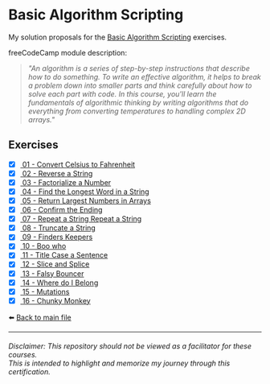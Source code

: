 # Basic Algorithm Scripting

My solution proposals for the [Basic Algorithm Scripting](https://www.freecodecamp.org/learn/javascript-algorithms-and-data-structures/#basic-algorithm-scripting)
exercises.

freeCodeCamp module description:
> *"An algorithm is a series of step-by-step instructions that describe how to do something. To write an effective algorithm, it helps to break a problem down into smaller parts and think carefully about how to solve each part with code. In this course, you'll learn the fundamentals of algorithmic thinking by writing algorithms that do everything from converting temperatures to handling complex 2D arrays."*

## Exercises

- [X] [ 01 - Convert Celsius to Fahrenheit](01-convert-celsius-to-fahrenheit.js)
- [X] [ 02 - Reverse a String](02-reverse-a-string.js)
- [X] [ 03 - Factorialize a Number](03-factorialize-a-number.js)
- [X] [ 04 - Find the Longest Word in a String](04-find-the-longest-word-in-a-string.js)
- [X] [ 05 - Return Largest Numbers in Arrays](05-return-largest-numbers-in-arrays.js)
- [X] [ 06 - Confirm the Ending](06-confirm-the-ending.js)
- [X] [ 07 - Repeat a String Repeat a String](07-repeat-a-string-repeat-a-string.js)
- [X] [ 08 - Truncate a String](08-truncate-a-string.js)
- [X] [ 09 - Finders Keepers](09-finders-keepers.js)
- [X] [ 10 - Boo who](10-boo-who.js)
- [X] [ 11 - Title Case a Sentence](11-title-case-a-sentence.js)
- [X] [ 12 - Slice and Splice](12-slice-and-splice.js)
- [X] [ 13 - Falsy Bouncer](13-falsy-bouncer.js)
- [X] [ 14 - Where do I Belong](14-where-do-i-belong.js)
- [X] [ 15 - Mutations](15-mutations.js)
- [X] [ 16 - Chunky Monkey](16-chunky-monkey.js)

⬅️ [Back to main file](../README.md)

---

###### Disclaimer: This repository should not be viewed as a facilitator for these courses. <br> This is intended to highlight and memorize my journey through this certification.